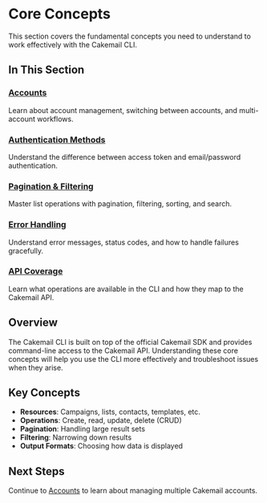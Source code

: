 # Core Concepts

This section covers the fundamental concepts you need to understand to work effectively with the Cakemail CLI.

## In This Section

### [Accounts](./accounts.md)
Learn about account management, switching between accounts, and multi-account workflows.

### [Authentication Methods](./authentication-methods.md)
Understand the difference between access token and email/password authentication.

### [Pagination & Filtering](./pagination-filtering.md)
Master list operations with pagination, filtering, sorting, and search.

### [Error Handling](./error-handling.md)
Understand error messages, status codes, and how to handle failures gracefully.

### [API Coverage](./api-coverage.md)
Learn what operations are available in the CLI and how they map to the Cakemail API.

## Overview

The Cakemail CLI is built on top of the official Cakemail SDK and provides command-line access to the Cakemail API. Understanding these core concepts will help you use the CLI more effectively and troubleshoot issues when they arise.

## Key Concepts

- **Resources**: Campaigns, lists, contacts, templates, etc.
- **Operations**: Create, read, update, delete (CRUD)
- **Pagination**: Handling large result sets
- **Filtering**: Narrowing down results
- **Output Formats**: Choosing how data is displayed

## Next Steps

Continue to [Accounts](./accounts.md) to learn about managing multiple Cakemail accounts.
